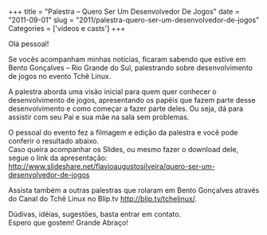 +++
title = "Palestra – Quero Ser Um Desenvolvedor De Jogos"
date = "2011-09-01"
slug = "2011/palestra-quero-ser-um-desenvolvedor-de-jogos"
Categories = ['vídeos e casts']
+++

<p>Olá pessoal!</p>

<p>Se vocês acompanham minhas notícias, ficaram sabendo que estive em Bento Gonçalves &#8211; Rio Grande do Sul, palestrando sobre desenvolvimento de jogos no evento Tchê Linux.</p>

<p>A palestra aborda uma visão inicial para quem quer conhecer o desenvolvimento de jogos, apresentando os papéis que fazem parte desse desenvolvimento e como começar a fazer parte deles. Ou seja, dá para assistir com seu Pai e sua mãe na sala sem problemas.</p>

<!--more-->


<p>O pessoal do evento fez a filmagem e edição da palestra e você pode conferir o resultado abaixo.<br/>
Caso queira acompanhar os Slides, ou mesmo fazer o download dele, segue o link da apresentação: <a href="http://www.slideshare.net/flavioaugustosilveira/quero-ser-um-desenvolvedor-de-jogos" title="Slideshare - Quero ser um desenvolvedor de jogos">http://www.slideshare.net/flavioaugustosilveira/quero-ser-um-desenvolvedor-de-jogos</a></p>

<p><embed type="application/x-shockwave-flash" src="http://a.blip.tv/api.swf#AYLO1VwC" style="display:none">
</embed></p>

<p>Assista também a outras palestras que rolaram em Bento Gonçalves através do Canal do Tchê Linux no Blip.tv <a href="http://blip.tv/tchelinux/" title="Canal Tchê Linux Blip.tv">http://blip.tv/tchelinux/</a>.</p>

<p>Dúdivas, idéias, sugestões, basta entrar em contato.<br/>
Espero que gostem! Grande Abraço!</p>
